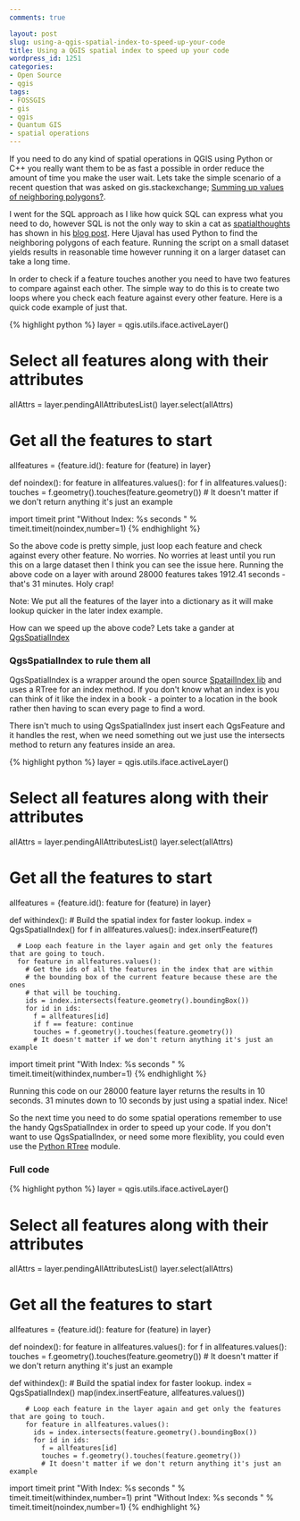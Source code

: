 ```yaml
---
comments: true

layout: post
slug: using-a-qgis-spatial-index-to-speed-up-your-code
title: Using a QGIS spatial index to speed up your code
wordpress_id: 1251
categories:
- Open Source
- qgis
tags:
- FOSSGIS
- gis
- qgis
- Quantum GIS
- spatial operations
---
```




If you need to do any kind of spatial operations in QGIS using Python or C++ you really want them to be as fast a possible in order reduce the amount of time you make the user wait. Lets take the simple scenario of a recent question that was asked on gis.stackexchange; [Summing up values of neighboring polygons?](http://gis.stackexchange.com/questions/44832/how-to-sum-up-values-of-neighbouring-polygons).



I went for the SQL approach as I like how quick SQL can express what you need to do, however SQL is not the only way to skin a cat as [spatialthoughts](http://gis.stackexchange.com/users/5160/spatialthoughts) has shown in his [blog post](http://qgistips.spatialthoughts.com/2012/12/find-neighbor-polygons-in-layer-in-qgis.html). Here Ujaval has used Python to find the neighboring polygons of each feature. Running the script on a small dataset yields results in reasonable time however running it on a larger dataset can take a long time.

In order to check if a feature touches another you need to have two features to compare against each other. The simple way to do this is to create two loops where you check each feature against every other feature. Here is a quick code example of just that.

{% highlight python %}
layer = qgis.utils.iface.activeLayer()
# Select all features along with their attributes
allAttrs = layer.pendingAllAttributesList()
layer.select(allAttrs)
# Get all the features to start
allfeatures = {feature.id(): feature for (feature) in layer}

def noindex():
    for feature in allfeatures.values():
        for f in allfeatures.values():
            touches = f.geometry().touches(feature.geometry())
            # It doesn't matter if we don't return anything it's just an example

import timeit
print "Without Index: %s seconds " % timeit.timeit(noindex,number=1)
{% endhighlight %}

So the above code is pretty simple, just loop each feature and check against every other feature. No worries. No worries at least until you run this on a large dataset then I think you can see the issue here. Running the above code on a layer with around 28000 features takes 1912.41 seconds - that's 31 minutes. Holy crap!

Note: We put all the features of the layer into a dictionary as it will make lookup quicker in the later index example.

How can we speed up the above code? Lets take a gander at [QgsSpatialIndex](http://www.qgis.org/api/classQgsSpatialIndex.html)

### QgsSpatialIndex to rule them all

QgsSpatialIndex is a wrapper around the open source [SpatailIndex lib](http://libspatialindex.github.com/) and uses a RTree for an index method. If you don't know what an index is you can think of it like the index in a book - a pointer to a location in the book rather then having to scan every page to find a word.

There isn't much to using QgsSpatialIndex just insert each QgsFeature and it handles the rest, when we need something out we just use the intersects method to return any features inside an area.

{% highlight python %}
  layer = qgis.utils.iface.activeLayer()
  # Select all features along with their attributes
  allAttrs = layer.pendingAllAttributesList()
  layer.select(allAttrs)
  # Get all the features to start
  allfeatures = {feature.id(): feature for (feature) in layer}

  def withindex():
      # Build the spatial index for faster lookup.
      index = QgsSpatialIndex()
      for f in allfeatures.values():
              index.insertFeature(f)

      # Loop each feature in the layer again and get only the features that are going to touch.
      for feature in allfeatures.values():
        # Get the ids of all the features in the index that are within
        # the bounding box of the current feature because these are the ones
        # that will be touching.
        ids = index.intersects(feature.geometry().boundingBox())
        for id in ids:
          f = allfeatures[id]
          if f == feature: continue
          touches = f.geometry().touches(feature.geometry())
          # It doesn't matter if we don't return anything it's just an example

  import timeit
  print "With Index: %s seconds " % timeit.timeit(withindex,number=1)
{% endhighlight %}

Running this code on our 28000 feature layer returns the results in 10 seconds. 31 minutes down to 10 seconds by just using a spatial index. Nice!

So the next time you need to do some spatial operations remember to use the handy QgsSpatialIndex in order to speed up your code. If you don't want to use QgsSpatialIndex, or need some more flexiblity, you could even use the [Python RTree](http://toblerity.github.com/rtree/index.html) module.

### Full code

{% highlight python %}
  layer = qgis.utils.iface.activeLayer()

  # Select all features along with their attributes
  allAttrs = layer.pendingAllAttributesList()
  layer.select(allAttrs)
  # Get all the features to start
  allfeatures = {feature.id(): feature for (feature) in layer}

  def noindex():
    	for feature in allfeatures.values():
    		for f in allfeatures.values():
    			touches = f.geometry().touches(feature.geometry())
    			# It doesn't matter if we don't return anything it's just an example

  def withindex():
    	# Build the spatial index for faster lookup.
    	index = QgsSpatialIndex()
    	map(index.insertFeature, allfeatures.values())

    	# Loop each feature in the layer again and get only the features that are going to touch.
    	for feature in allfeatures.values():
    	  ids = index.intersects(feature.geometry().boundingBox())
    	  for id in ids:
    	    f = allfeatures[id]
    	    touches = f.geometry().touches(feature.geometry())
    	    # It doesn't matter if we don't return anything it's just an example

  import timeit
  print "With Index: %s seconds " % timeit.timeit(withindex,number=1)
  print "Without Index: %s seconds " % timeit.timeit(noindex,number=1)
{% endhighlight %}


